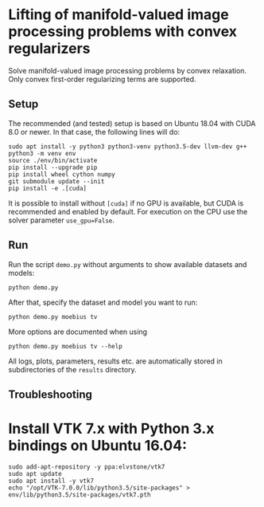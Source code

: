 
Lifting of manifold-valued image processing problems with convex regularizers
=============================================================================

Solve manifold-valued image processing problems by convex relaxation.
Only convex first-order regularizing terms are supported.

Setup
-----

The recommended (and tested) setup is based on Ubuntu 18.04 with CUDA 8.0 or
newer. In that case, the following lines will do:

    sudo apt install -y python3 python3-venv python3.5-dev llvm-dev g++
    python3 -m venv env
    source ./env/bin/activate
    pip install --upgrade pip
    pip install wheel cython numpy
    git submodule update --init
    pip install -e .[cuda]

It is possible to install without `[cuda]` if no GPU is available, but CUDA
is recommended and enabled by default.
For execution on the CPU use the solver parameter `use_gpu=False`.

Run
---

Run the script `demo.py` without arguments to show available datasets and models:

    python demo.py

After that, specify the dataset and model you want to run:

    python demo.py moebius tv

More options are documented when using

    python demo.py moebius tv --help

All logs, plots, parameters, results etc. are automatically stored in
subdirectories of the `results` directory.

Troubleshooting
---------------

# Install VTK 7.x with Python 3.x bindings on Ubuntu 16.04:

    sudo add-apt-repository -y ppa:elvstone/vtk7
    sudo apt update
    sudo apt install -y vtk7
    echo "/opt/VTK-7.0.0/lib/python3.5/site-packages" > env/lib/python3.5/site-packages/vtk7.pth
